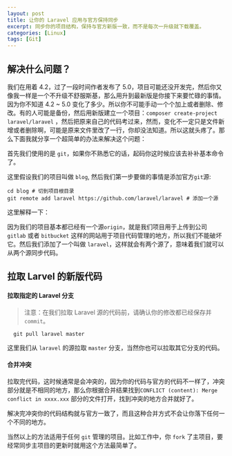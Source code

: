 ```yaml
---
layout: post
title: 让你的 Laravel 应用与官方保持同步
excerpt: 同步你的项目结构，保持与官方新版一致，而不是每次一升级就下载覆盖。
categories: [Linux]
tags: [Git]
---
```


## 解决什么问题？

我们在用着 4.2，过了一段时间作者发布了 5.0，项目可能还没开发完，然后你又像我一样是一个不升级不舒服斯基，那么用升到最新版是你接下来要忙碌的事情。因为你不知道 4.2 ~ 5.0 变化了多少。所以你不可能手动一个个加上或者删除、修改。有的人可能是备份，然后用新版建立一个项目：`composer create-project laravel/laravel` ，然后把原来自己的代码考过来，然而，变化不一定只是文件新增或者删除啊，可能是原来文件里改了一行，你却没法知道。所以这就头疼了。那么下面我就分享一个超简单的办法来解决这个问题：

首先我们使用的是 `git`，如果你不熟悉它的话，起码你这时候应该去补补基本命令了。

这里假设我们的项目叫做 `blog`, 然后我们第一步要做的事情是添加官方`git`源:

``` shell
cd blog # 切到项目根目录
git remote add laravel https://github.com/laravel/laravel # 添加一个源
```

这里解释一下：

因为我们的项目基本都已经有一个源`origin`，就是我们项目用于上传到公司 `gitlab` 或者 `bitbucket` 这样的网站用于项目代码管理的地方，所以我们不能破坏它。然后我们添加了一个叫做 `laravel`，这样就会有两个源了，意味着我们就可以从两个源同步代码。

## 拉取 Larvel 的新版代码

#### 拉取指定的 Laravel 分支

> 注意：在我们拉取 Laravel 源的代码前，请确认你的修改都已经保存并 `commit`。

``` shell
  git pull laravel master
```

  这里我们从 `laravel` 的源拉取 `master` 分支，当然你也可以拉取其它分支的代码。

#### 合并冲突

拉取完代码，这时候通常是会冲突的，因为你的代码与官方的代码不一样了，冲突部分就是不相同的地方，那么你根据合并结果找到`CONFLICT (content): Merge conflict in xxxx.xxx` 部分的文件打开，找到冲突的地方合并就好了。

解决完冲突你的代码结构就与官方一致了，而且这种合并方式不会让你落下任何一个不同的地方。

当然以上的方法适用于任何 `git` 管理的项目。比如工作中，你 `fork` 了主项目，要经常同步主项目的更新时就用这个方法最简单了。